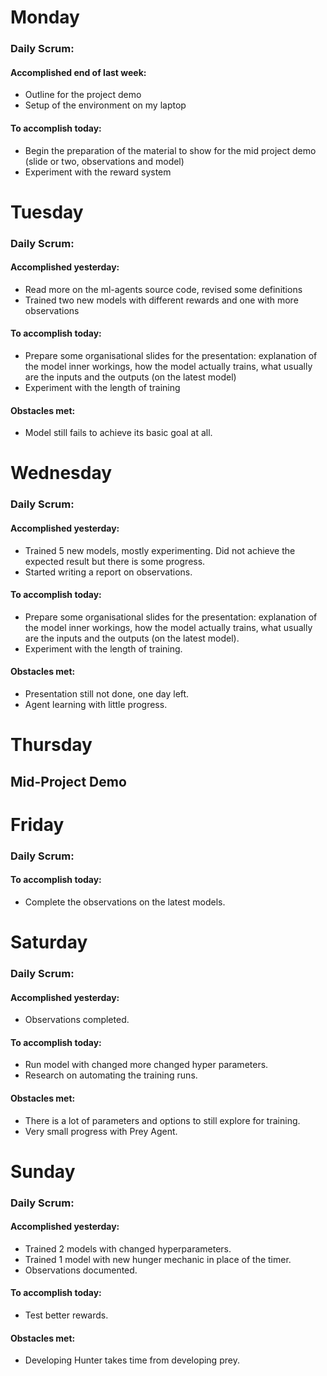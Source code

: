 # Monday
### Daily Scrum:
#### Accomplished end of last week:
- Outline for the project demo
- Setup of the environment on my laptop
#### To accomplish today:
- Begin the preparation of the material to show for the mid project demo (slide or two, observations and model)
- Experiment with the reward system

# Tuesday
### Daily Scrum:
#### Accomplished yesterday:
- Read more on the ml-agents source code, revised some definitions
- Trained two new models with different rewards and one with more observations
#### To accomplish today:
- Prepare some organisational slides for the presentation: explanation of the model inner workings, how the model actually trains, what usually are the inputs and the outputs (on the latest model)
- Experiment with the length of training
#### Obstacles met:
- Model still fails to achieve its basic goal at all.
# Wednesday
### Daily Scrum:
#### Accomplished yesterday:
- Trained 5 new models, mostly experimenting. Did not achieve the expected result but there is some progress.
- Started writing a report on observations.
#### To accomplish today:
- Prepare some organisational slides for the presentation: explanation of the model inner workings, how the model actually trains, what usually are the inputs and the outputs (on the latest model).
- Experiment with the length of training.
#### Obstacles met:
- Presentation still not done, one day left.
- Agent learning with little progress.
# Thursday
## Mid-Project Demo
# Friday
### Daily Scrum:
#### To accomplish today:
- Complete the observations on the latest models.
# Saturday
### Daily Scrum:
#### Accomplished yesterday:
- Observations completed.
#### To accomplish today:
- Run model with changed more changed hyper parameters.
- Research on automating the training runs.
#### Obstacles met:
- There is a lot of parameters and options to still explore for training.
- Very small progress with Prey Agent.
# Sunday
### Daily Scrum:
#### Accomplished yesterday:
- Trained 2 models with changed hyperparameters.
- Trained 1 model with new hunger mechanic in place of the timer.
- Observations documented.
#### To accomplish today:
- Test better rewards.
#### Obstacles met:
- Developing Hunter takes time from developing prey.